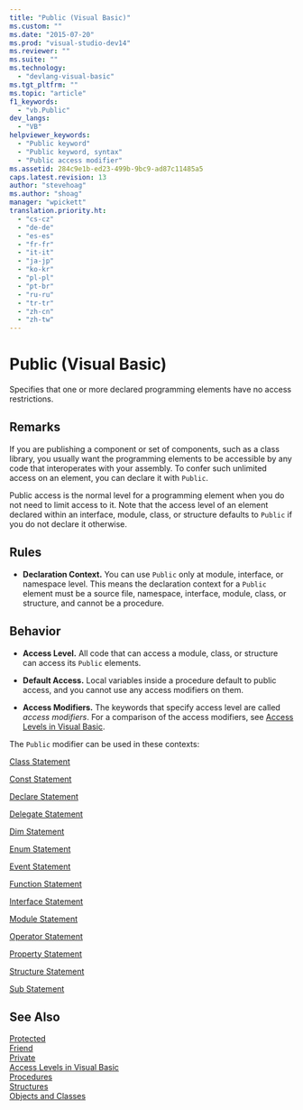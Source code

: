 ```yaml
---
title: "Public (Visual Basic)"
ms.custom: ""
ms.date: "2015-07-20"
ms.prod: "visual-studio-dev14"
ms.reviewer: ""
ms.suite: ""
ms.technology: 
  - "devlang-visual-basic"
ms.tgt_pltfrm: ""
ms.topic: "article"
f1_keywords: 
  - "vb.Public"
dev_langs: 
  - "VB"
helpviewer_keywords: 
  - "Public keyword"
  - "Public keyword, syntax"
  - "Public access modifier"
ms.assetid: 284c9e1b-ed23-499b-9bc9-ad87c11485a5
caps.latest.revision: 13
author: "stevehoag"
ms.author: "shoag"
manager: "wpickett"
translation.priority.ht: 
  - "cs-cz"
  - "de-de"
  - "es-es"
  - "fr-fr"
  - "it-it"
  - "ja-jp"
  - "ko-kr"
  - "pl-pl"
  - "pt-br"
  - "ru-ru"
  - "tr-tr"
  - "zh-cn"
  - "zh-tw"
---
```

# Public (Visual Basic)
Specifies that one or more declared programming elements have no access restrictions.  
  
## Remarks  
 If you are publishing a component or set of components, such as a class library, you usually want the programming elements to be accessible by any code that interoperates with your assembly. To confer such unlimited access on an element, you can declare it with `Public`.  
  
 Public access is the normal level for a programming element when you do not need to limit access to it. Note that the access level of an element declared within an interface, module, class, or structure defaults to `Public` if you do not declare it otherwise.  
  
## Rules  
  
-   **Declaration Context.** You can use `Public` only at module, interface, or namespace level. This means the declaration context for a `Public` element must be a source file, namespace, interface, module, class, or structure, and cannot be a procedure.  
  
## Behavior  
  
-   **Access Level.** All code that can access a module, class, or structure can access its `Public` elements.  
  
-   **Default Access.** Local variables inside a procedure default to public access, and you cannot use any access modifiers on them.  
  
-   **Access Modifiers.** The keywords that specify access level are called *access modifiers*. For a comparison of the access modifiers, see [Access Levels in Visual Basic](../../../visual-basic\programming-guide\language-features\declared-elements/access-levels.md).  
  
 The `Public` modifier can be used in these contexts:  
  
 [Class Statement](../../../visual-basic\language-reference\statements/class-statement.md)  
  
 [Const Statement](../../../visual-basic\language-reference\statements/const-statement.md)  
  
 [Declare Statement](../../../visual-basic\language-reference\statements/declare-statement.md)  
  
 [Delegate Statement](../../../visual-basic\language-reference\statements/delegate-statement.md)  
  
 [Dim Statement](../../../visual-basic\language-reference\statements/dim-statement.md)  
  
 [Enum Statement](../../../visual-basic\language-reference\statements/enum-statement.md)  
  
 [Event Statement](../../../visual-basic\language-reference\statements/event-statement.md)  
  
 [Function Statement](../../../visual-basic\language-reference\statements/function-statement.md)  
  
 [Interface Statement](../../../visual-basic\language-reference\statements/interface-statement.md)  
  
 [Module Statement](../../../visual-basic\language-reference\statements/module-statement.md)  
  
 [Operator Statement](../../../visual-basic\language-reference\statements/operator-statement.md)  
  
 [Property Statement](../../../visual-basic\language-reference\statements/property-statement.md)  
  
 [Structure Statement](../../../visual-basic\language-reference\statements/structure-statement.md)  
  
 [Sub Statement](../../../visual-basic\language-reference\statements/sub-statement.md)  
  
## See Also  
 [Protected](../../../visual-basic\language-reference\modifiers/protected.md)   
 [Friend](../../../visual-basic\language-reference\modifiers/friend.md)   
 [Private](../../../visual-basic\language-reference\modifiers/private.md)   
 [Access Levels in Visual Basic](../../../visual-basic\programming-guide\language-features\declared-elements/access-levels.md)   
 [Procedures](../../../visual-basic\language-reference\procedures/index.md)   
 [Structures](../../../visual-basic\programming-guide\language-features\data-types/structures.md)   
 [Objects and Classes](../../../visual-basic\programming-guide\language-features\objects-and-classes/index.md)